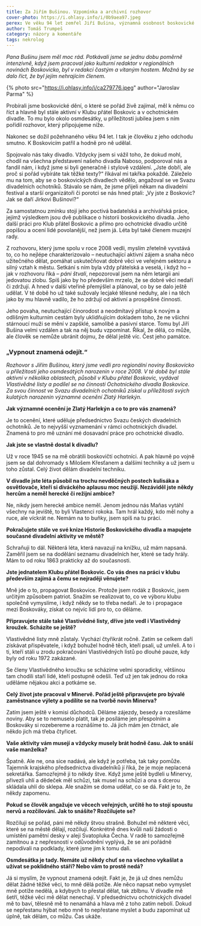 ```yaml
---
title: Za Jiřím Bušinou. Vzpomínka a archivní rozhovor
cover-photo: https://i.ohlasy.info/i/0b9aea97.jpeg
perex: Ve věku 94 let zemřel Jiří Bušina, významná osobnost boskovické kultury. Přinášíme krátkou osobní vzpomínku a archivní rozhovor z roku 2008, kdy slavil osmdesátku.
author: Tomáš Trumpeš
category: názory a komentáře
tags: nekrolog
---
```


*Pana Bušinu jsem měl moc rád. Potkávali jsme se jednu dobu poměrně intenzivně, když jsem pracoval jako kulturní redaktor v regionálních novinách Boskovicko, byl v redakci častým a vítaným hostem. Možná by se dalo říct, že byl jejím nehrajícím členem.*

{% photo src="https://i.ohlasy.info/i/ca279776.jpeg" author="Jaroslav Parma" %}

Probírali jsme boskovické dění, o které se pořád živě zajímal, měl k němu co říct a hlavně byl stále aktivní v Klubu přátel Boskovic a v ochotnickém divadle. To mu bylo okolo osmdesátky, u příležitosti jubilea jsem s ním pořídil rozhovor, který připojujeme níže.

Nakonec se dožil požehnaného věku 94 let. I tak je člověku z jeho odchodu smutno. K Boskovicím patřil a hodně pro ně udělal.

Spojovalo nás taky divadlo. Vždycky jsem si vážil toho, že dokud mohl, chodil na všechna představení našeho divadla Naboso, podporoval nás a fandil nám, i když jsme si byli generačně i stylově vzdálení. „Jste dobří, ale proč si pořád vybíráte tak těžké texty?“ říkával mi takřka pokaždé. Záleželo mu na tom, aby se o boskovických divadlech vědělo, angažoval se ve Svazu divadelních ochotníků. Stávalo se nám, že jsme přijeli někam na divadelní festival a starší organizátoři či porotci se nás hned ptali: „Vy jste z Boskovic? Jak se daří Jirkovi Bušinovi?“

Za samostatnou zmínku stojí jeho poctivá badatelská a archivářská práce, jejímž výsledkem jsou dvě publikace o historii boskovického divadla. Jeho další práci pro Klub přátel Boskovic a přímo pro ochotnické divadlo určitě popíšou a ocení lidé povolanější, než jsem já. Léta byl také členem muzejní rady.

Z rozhovoru, který jsme spolu v roce 2008 vedli, myslím zřetelně vyvstává to, co ho nejlépe charakterizovalo – neutuchající aktivní zájem a snaha něco užitečného dělat, pomáhat uskutečňovat dobré věci ve veřejném sektoru a silný vztah k městu. Setkání s ním byla vždy přátelská a veselá, i když ho – jak v rozhovoru říká – *páni štvali*, nepozoroval jsem na něm letargii ani jedovatou zlobu. Spíš jako by ho především mrzelo, že se dobré věci nedaří či zdržují. A hned v další vteřině přemýšlel a plánoval, co by se dalo ještě udělat. V té době ho už také sužovaly lecjaké tělesné neduhy, ale i na těch jako by mu hlavně vadilo, že ho zdržují od aktivní a prospěšné činnosti.

Jeho povaha, neutuchající činorodost a neodmítavý přístup k novým a odlišným kulturním cestám byly uklidňujícím dokladem toho, že ne všichni stárnoucí muži se mění v zapšklé, samolibé a pasivní starce. Tomu byl Jiří Bušina velmi vzdálen a tak na něj budu vzpomínat. Říkal, že dělá, co může, ale člověk se nemůže ubránit dojmu, že dělal ještě víc. Čest jeho památce.

### „Vypnout znamená odejít.“

*Rozhovor s Jiřím Bušinou, který jsme vedli pro regionální noviny Boskovicko u příležitosti jeho osmdesátých narozenin v roce 2008. V té době byl stále aktivní v několika oblastech, působil v Klubu přátel Boskovic, vydával Vlastivědné listy a podílel se na činnosti Ochotnického divadla Boskovice. Za svou činnost ve Svazu divadelních ochotníků získal u příležitosti svých kulatých narozenin významné ocenění Zlatý Harlekýn.*

**Jak významné ocenění je Zlatý Harlekýn a co to pro vás znamená?**

Je to ocenění, které uděluje předsednictvo Svazu českých divadelních ochotníků. Je to nejvyšší vyznamenání v rámci ochotnických divadel. Znamená to pro mě uznání mé dosavadní práce pro ochotnické divadlo.

**Jak jste se vlastně dostal k divadlu?**

Už v roce 1945 se na mě obrátili boskovičtí ochotníci. A pak hlavně po vojně jsem se dal dohromady s Milošem Křesťanem a dalšími techniky a už jsem u toho zůstal. Celý život dělám divadelní techniku.

**V divadle jste léta působil na trochu nevděčných postech kulisáka a osvětlovače, kteří si diváckého aplausu moc neužijí. Nezáviděl jste někdy hercům a neměl herecké či režijní ambice?**

Ne, nikdy jsem herecké ambice neměl. Jenom jednou nás Maňas vytáhl všechny na jeviště, to byli Vlastenci rokoka. Tam hrál každý, kdo měl nohy a ruce, ale víckrát ne. Nemám na to buňky, jsem spíš na tu práci.

**Pokračujete stále ve své knize Historie Boskovického divadla a mapujete současné divadelní aktivity ve městě?**

Schraňuji to dál. Některá léta, která navazují na knížku, už mám napsaná. Zaměřil jsem se na dodělání seznamu divadelních her, které se tady hrály. Mám to od roku 1863 prakticky až do současnosti.

**Jste jednatelem Klubu přátel Boskovic. Co vás dnes na práci v klubu především zajímá a čemu se nejraději věnujete?**

Mně jde o to, propagovat Boskovice. Protože jsem rodák z Boskovic, jsem určitým způsobem patriot. Snažím se realizovat to, co ve výboru klubu společně vymyslíme, i když někdy se to třeba nedaří. Je to i propagace mezi Boskováky, získat co nejvíc lidí pro to, co děláme.

**Připravujete stále také Vlastivědné listy, dříve jste vedl i Vlastivědný kroužek. Scházíte se ještě?**

Vlastivědné listy mně zůstaly. Vychází čtyřikrát ročně. Zatím se celkem daří získávat přispěvatele, i když bohužel hodně těch, kteří psali, už umřeli. A to i ti, kteří stáli u zrodu pokračování Vlastivědných listů po dlouhé pauze, kdy byly od roku 1972 zakázané.

Se členy Vlastivědného kroužku se scházíme velmi sporadicky, většinou tam chodili staří lidé, kteří postupně odešli. Teď už jen tak jednou do roka uděláme nějakou akci a potkáme se.

**Celý život jste pracoval v Minervě. Pořád ještě připravujete pro bývalé zaměstnance výlety a podílíte se na tvorbě novin Minerva?**

Zatím jsem ještě v komisi důchodců. Děláme zájezdy, besedy a rozesíláme noviny. Aby se to nemuselo platit, tak je posíláme jen přespolním a Boskováky si rozebereme a roznášíme to. Já jich mám jen čtrnáct, ale někdo jich má třeba čtyřicet.

**Vaše aktivity vám musejí a vždycky musely brát hodně času. Jak to snáší vaše manželka?**

Špatně. Ale ne, ona sice nadává, ale když je potřeba, tak taky pomůže. Tajemník krajského předsednictva divadelníků jí říká, že je moje neplacená sekretářka. Samozřejmě ji to někdy štve. Když jsme ještě bydleli u Minervy, přivezli uhlí a dědeček měl schůzi, tak musel na schůzi a ona s dcerou skládala uhlí do sklepa. Ale snažím se doma udělat, co se dá. Fakt je to, že někdy zapomenu.

**Pokud se člověk angažuje ve věcech veřejných, určitě ho to stojí spoustu nervů a rozčilování. Jak to snášíte? Rozčilujete se?**

Rozčiluji se pořád, páni mě někdy štvou strašně. Bohužel mě některé věci, které se na městě dělají, rozčilují. Konkrétně dnes kvůli naší žádosti o umístění pamětní desky v aleji Svatopluka Čecha. V radě to samozřejmě zamítnou a z nepřesností v odůvodnění vyplývá, že se ani pořádně nepodívali na podklady, které jsme jim k tomu dali.

**Osmdesátka je tady. Nemáte už někdy chuť se na všechno vykašlat a užívat se poklidného stáří? Nebo vám to prostě nedá?**

Já si myslím, že vypnout znamená odejít. Fakt je, že já už dnes nemůžu dělat žádné těžké věci, to mně dělá potíže. Ale něco napsat nebo vymyslet mně potíže nedělá, a kdybych to přestal dělat, tak zblbnu. V divadle mě šetří, těžké věci mě dělat nenechají. V předsednictvu ochotnických divadel mě to baví, tělesně mě to nenamáhá a hlava mě z toho zatím nebolí. Dokud se nepřestanu hýbat nebo mně to nepřestane myslet a budu zapomínat už úplně, tak dělám, co můžu. Čas ukáže.